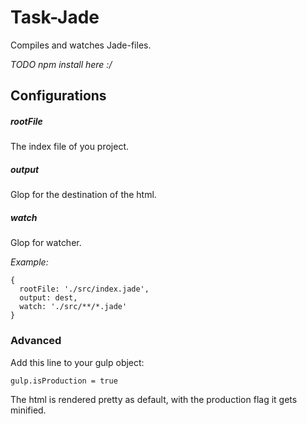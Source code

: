 # Task-Jade

Compiles and watches Jade-files.


*TODO npm install here :/*


## Configurations

##### rootFile

The index file of you project.

##### output

Glop for the destination of the html.

##### watch

Glop for watcher.


*Example:*

```
{
  rootFile: './src/index.jade',
  output: dest,
  watch: './src/**/*.jade'
}
```

### Advanced

Add this line to your gulp object:

```
gulp.isProduction = true
```

The html is rendered pretty as default, with the production flag it gets minified.
